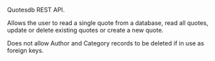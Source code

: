 Quotesdb REST API.  

Allows the user to read a single quote from a database, read all quotes, update or delete existing quotes or create a new quote.

Does not allow Author and Category records to be deleted if in use as foreign keys.

